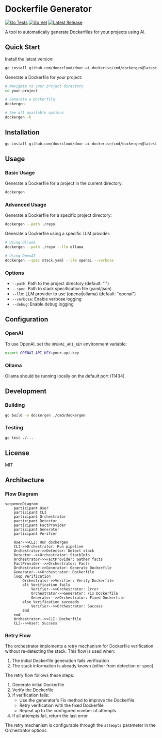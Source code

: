 # Dockerfile Generator

[![Go Tests](https://github.com/doorcloud/door-ai-dockerise/actions/workflows/test.yml/badge.svg)](https://github.com/doorcloud/door-ai-dockerise/actions/workflows/test.yml)
[![Go Vet](https://github.com/doorcloud/door-ai-dockerise/actions/workflows/vet.yml/badge.svg)](https://github.com/doorcloud/door-ai-dockerise/actions/workflows/vet.yml)
[![Latest Release](https://img.shields.io/github/v/release/doorcloud/door-ai-dockerise)](https://github.com/doorcloud/door-ai-dockerise/releases/latest)

A tool to automatically generate Dockerfiles for your projects using AI.

## Quick Start

Install the latest version:
```bash
go install github.com/doorcloud/door-ai-dockerise/cmd/dockergen@latest
```

Generate a Dockerfile for your project:
```bash
# Navigate to your project directory
cd your-project

# Generate a Dockerfile
dockergen

# See all available options
dockergen -h
```

## Installation

```bash
go install github.com/doorcloud/door-ai-dockerise/cmd/dockergen@latest
```

## Usage

### Basic Usage

Generate a Dockerfile for a project in the current directory:

```bash
dockergen
```

### Advanced Usage

Generate a Dockerfile for a specific project directory:

```bash
dockergen --path ./repo
```

Generate a Dockerfile using a specific LLM provider:

```bash
# Using Ollama
dockergen --path ./repo --llm ollama

# Using OpenAI
dockergen --spec stack.yaml --llm openai --verbose
```

### Options

- `--path`: Path to the project directory (default: ".")
- `--spec`: Path to stack specification file (yaml/json)
- `--llm`: LLM provider to use (openai|ollama) (default: "openai")
- `--verbose`: Enable verbose logging
- `--debug`: Enable debug logging

## Configuration

### OpenAI

To use OpenAI, set the `OPENAI_API_KEY` environment variable:

```bash
export OPENAI_API_KEY=your-api-key
```

### Ollama

Ollama should be running locally on the default port (11434).

## Development

### Building

```bash
go build -o dockergen ./cmd/dockergen
```

### Testing

```bash
go test ./...
```

## License

MIT 

## Architecture

### Flow Diagram

```mermaid
sequenceDiagram
    participant User
    participant CLI
    participant Orchestrator
    participant Detector
    participant FactProvider
    participant Generator
    participant Verifier

    User->>CLI: Run dockergen
    CLI->>Orchestrator: Run pipeline
    Orchestrator->>Detector: Detect stack
    Detector-->>Orchestrator: StackInfo
    Orchestrator->>FactProvider: Gather facts
    FactProvider-->>Orchestrator: Facts
    Orchestrator->>Generator: Generate Dockerfile
    Generator-->>Orchestrator: Dockerfile
    loop Verification
        Orchestrator->>Verifier: Verify Dockerfile
        alt Verification fails
            Verifier-->>Orchestrator: Error
            Orchestrator->>Generator: Fix Dockerfile
            Generator-->>Orchestrator: Fixed Dockerfile
        else Verification succeeds
            Verifier-->>Orchestrator: Success
        end
    end
    Orchestrator-->>CLI: Dockerfile
    CLI-->>User: Success
```

### Retry Flow

The orchestrator implements a retry mechanism for Dockerfile verification without re-detecting the stack. This flow is used when:

1. The initial Dockerfile generation fails verification
2. The stack information is already known (either from detection or spec)

The retry flow follows these steps:

1. Generate initial Dockerfile
2. Verify the Dockerfile
3. If verification fails:
   - Use the generator's Fix method to improve the Dockerfile
   - Retry verification with the fixed Dockerfile
   - Repeat up to the configured number of attempts
4. If all attempts fail, return the last error

The retry mechanism is configurable through the `attempts` parameter in the Orchestrator options. 